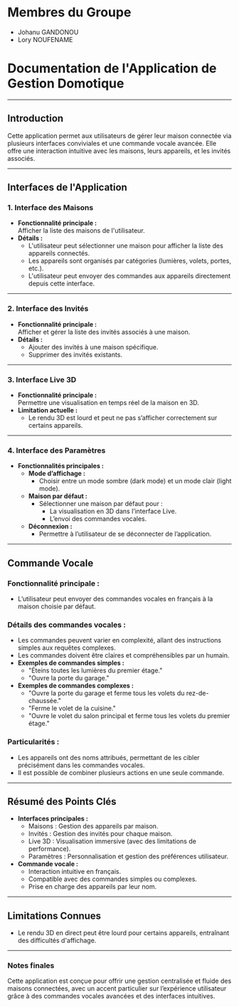 # Membres du Groupe

- Johanu GANDONOU
- Lory NOUFENAME


# Documentation de l'Application de Gestion Domotique

---

## **Introduction**
Cette application permet aux utilisateurs de gérer leur maison connectée via plusieurs interfaces conviviales et une commande vocale avancée. Elle offre une interaction intuitive avec les maisons, leurs appareils, et les invités associés. 

---

## **Interfaces de l'Application**

### **1. Interface des Maisons**
- **Fonctionnalité principale :**  
  Afficher la liste des maisons de l'utilisateur.  
- **Détails :**
  - L'utilisateur peut sélectionner une maison pour afficher la liste des appareils connectés.
  - Les appareils sont organisés par catégories (lumières, volets, portes, etc.).
  - L'utilisateur peut envoyer des commandes aux appareils directement depuis cette interface.  

---

### **2. Interface des Invités**
- **Fonctionnalité principale :**  
  Afficher et gérer la liste des invités associés à une maison.  
- **Détails :**
  - Ajouter des invités à une maison spécifique.
  - Supprimer des invités existants.  

---

### **3. Interface Live 3D**
- **Fonctionnalité principale :**  
  Permettre une visualisation en temps réel de la maison en 3D.  
- **Limitation actuelle :**
  - Le rendu 3D est lourd et peut ne pas s’afficher correctement sur certains appareils.  

---

### **4. Interface des Paramètres**
- **Fonctionnalités principales :**
  - **Mode d’affichage :**
    - Choisir entre un mode sombre (dark mode) et un mode clair (light mode).
  - **Maison par défaut :**
    - Sélectionner une maison par défaut pour :
      - La visualisation en 3D dans l’interface Live.
      - L’envoi des commandes vocales.
  - **Déconnexion :**
    - Permettre à l’utilisateur de se déconnecter de l’application.  

---

## **Commande Vocale**

### **Fonctionnalité principale :**
- L’utilisateur peut envoyer des commandes vocales en français à la maison choisie par défaut.

### **Détails des commandes vocales :**
- Les commandes peuvent varier en complexité, allant des instructions simples aux requêtes complexes.
- Les commandes doivent être claires et compréhensibles par un humain.
- **Exemples de commandes simples :**
  - "Éteins toutes les lumières du premier étage."
  - "Ouvre la porte du garage."
- **Exemples de commandes complexes :**
  - "Ouvre la porte du garage et ferme tous les volets du rez-de-chaussée."
  - "Ferme le volet de la cuisine."
  - "Ouvre le volet du salon principal et ferme tous les volets du premier étage."

### **Particularités :**
- Les appareils ont des noms attribués, permettant de les cibler précisément dans les commandes vocales.
- Il est possible de combiner plusieurs actions en une seule commande.

---

## **Résumé des Points Clés**
- **Interfaces principales :**
  - Maisons : Gestion des appareils par maison.
  - Invités : Gestion des invités pour chaque maison.
  - Live 3D : Visualisation immersive (avec des limitations de performance).
  - Paramètres : Personnalisation et gestion des préférences utilisateur.
- **Commande vocale :**
  - Interaction intuitive en français.
  - Compatible avec des commandes simples ou complexes.
  - Prise en charge des appareils par leur nom.  

---

## **Limitations Connues**
- Le rendu 3D en direct peut être lourd pour certains appareils, entraînant des difficultés d'affichage.  

---

### **Notes finales**
Cette application est conçue pour offrir une gestion centralisée et fluide des maisons connectées, avec un accent particulier sur l’expérience utilisateur grâce à des commandes vocales avancées et des interfaces intuitives.
